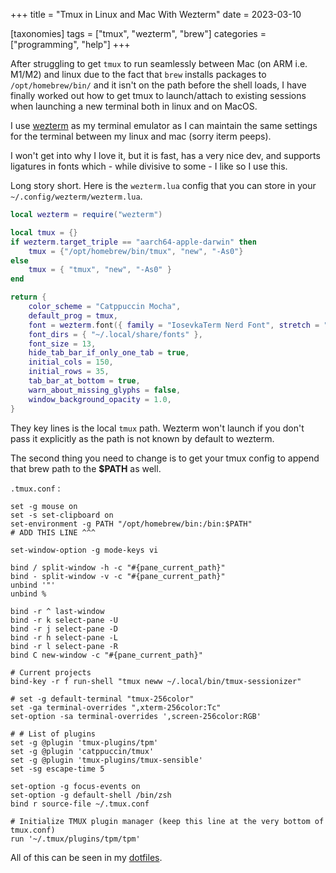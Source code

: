 +++
title = "Tmux in Linux and Mac With Wezterm"
date = 2023-03-10

[taxonomies]
tags = ["tmux", "wezterm", "brew"]
categories = ["programming", "help"]
+++

After struggling to get `tmux` to run seamlessly between Mac (on ARM i.e. M1/M2)
and linux due to the fact that `brew` installs packages to `/opt/homebrew/bin/`
and it isn't on the path before the shell loads, I have finally worked out how to
get tmux to launch/attach to existing sessions when launching a new terminal both
in linux and on MacOS.

<!-- more -->

I use [wezterm](https://wezfurlong.org/wezterm/) as my terminal emulator as I can
maintain the same settings for the terminal between my linux and mac (sorry
iterm peeps).

I won't get into why I love it, but it is fast, has a very nice dev, and supports
ligatures in fonts which - while divisive to some - I like so I use this.

Long story short. Here is the `wezterm.lua` config that you can store in your
`~/.config/wezterm/wezterm.lua`.

```lua
local wezterm = require("wezterm")

local tmux = {}
if wezterm.target_triple == "aarch64-apple-darwin" then
    tmux = {"/opt/homebrew/bin/tmux", "new", "-As0"}
else
    tmux = { "tmux", "new", "-As0" }
end

return {
    color_scheme = "Catppuccin Mocha",
    default_prog = tmux,
    font = wezterm.font({ family = "IosevkaTerm Nerd Font", stretch = "Normal" }),
    font_dirs = { "~/.local/share/fonts" },
    font_size = 13,
    hide_tab_bar_if_only_one_tab = true,
    initial_cols = 150,
    initial_rows = 35,
    tab_bar_at_bottom = true,
    warn_about_missing_glyphs = false,
    window_background_opacity = 1.0,
}
```

They key lines is the local `tmux` path. Wezterm won't launch
if you don't pass it explicitly as the path is not known by default
to wezterm.

The second thing you need to change is to get your tmux config to append
that brew path to the **$PATH** as well.

`.tmux.conf` :

```config
set -g mouse on
set -s set-clipboard on
set-environment -g PATH "/opt/homebrew/bin:/bin:$PATH"
# ADD THIS LINE ^^^

set-window-option -g mode-keys vi

bind / split-window -h -c "#{pane_current_path}"
bind - split-window -v -c "#{pane_current_path}"
unbind '"'
unbind %

bind -r ^ last-window
bind -r k select-pane -U
bind -r j select-pane -D
bind -r h select-pane -L
bind -r l select-pane -R
bind C new-window -c "#{pane_current_path}"

# Current projects
bind-key -r f run-shell "tmux neww ~/.local/bin/tmux-sessionizer"

# set -g default-terminal "tmux-256color"
set -ga terminal-overrides ",xterm-256color:Tc"
set-option -sa terminal-overrides ',screen-256color:RGB'

# # List of plugins
set -g @plugin 'tmux-plugins/tpm'
set -g @plugin 'catppuccin/tmux'
set -g @plugin 'tmux-plugins/tmux-sensible'
set -sg escape-time 5

set-option -g focus-events on
set-option -g default-shell /bin/zsh
bind r source-file ~/.tmux.conf

# Initialize TMUX plugin manager (keep this line at the very bottom of tmux.conf)
run '~/.tmux/plugins/tpm/tpm'
```

All of this can be seen in my [dotfiles](https://gitlab.com/of_jorts/dotfiles).
